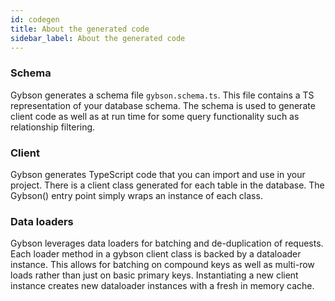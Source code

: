 ```yaml
---
id: codegen
title: About the generated code
sidebar_label: About the generated code
---
```



### Schema

Gybson generates a schema file `gybson.schema.ts`. 
This file contains a TS representation of your database schema.
The schema is used to generate client code as well as at run time for some
query functionality such as relationship filtering.

### Client

Gybson generates TypeScript code that you can import and use in your project.
There is a client class generated for each table in the database. 
The Gybson() entry point simply wraps an instance of each class.

### Data loaders

Gybson leverages data loaders for batching and de-duplication of requests.
Each loader method in a gybson client class is backed by a dataloader instance. This allows 
for batching on compound keys as well as multi-row loads rather than just
on basic primary keys. Instantiating a new client instance creates new dataloader 
instances with a fresh in memory cache.